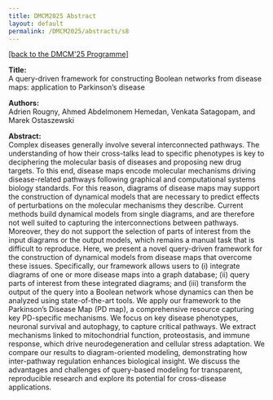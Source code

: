 ```yaml
---
title: DMCM2025 Abstract
layout: default
permalink: /DMCM2025/abstracts/s8
---
```


[[back to the DMCM'25 Programme]](https://disease-maps.io/DMCM2025/programme/)

**Title:** \
A query-driven framework for constructing Boolean networks from disease maps: application to Parkinson’s disease

**Authors:** \
Adrien Rougny, Ahmed Abdelmonem Hemedan, Venkata Satagopam, and Marek Ostaszewski

**Abstract:** \
Complex diseases generally involve several interconnected pathways. The understanding of how their cross-talks lead to specific phenotypes is key to deciphering the molecular basis of diseases and proposing new drug targets. To this end, disease maps encode molecular mechanisms driving disease-related pathways following graphical and computational systems biology standards. For this reason, diagrams of disease maps may support the construction of dynamical models that are necessary to predict effects of perturbations on the molecular mechanisms they describe. Current methods build dynamical models from single diagrams, and are therefore not well suited to capturing the interconnections between pathways. Moreover, they do not support the selection of parts of interest from the input diagrams or the output models, which remains a manual task that is difficult to reproduce. Here, we present a novel query-driven framework for the construction of dynamical models from disease maps that overcome these issues. Specifically, our framework allows users to (i) integrate diagrams of one or more disease maps into a graph database; (ii) query parts of interest from these integrated diagrams; and (iii) transform the output of the query into a Boolean network whose dynamics can then be analyzed using state-of-the-art tools. We apply our framework to the Parkinson’s Disease Map (PD map), a comprehensive resource capturing key PD-specific mechanisms. We focus on key disease phenotypes, neuronal survival and autophagy, to capture critical pathways. We extract mechanisms linked to mitochondrial function, proteostasis, and immune response, which drive neurodegeneration and cellular stress adaptation. We compare our results to diagram-oriented modeling, demonstrating how inter-pathway regulation enhances biological insight. We discuss the advantages and challenges of query-based modeling for transparent, reproducible research and explore its potential for cross-disease applications.
